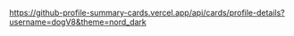https://github-profile-summary-cards.vercel.app/api/cards/profile-details?username=dogV8&theme=nord_dark
